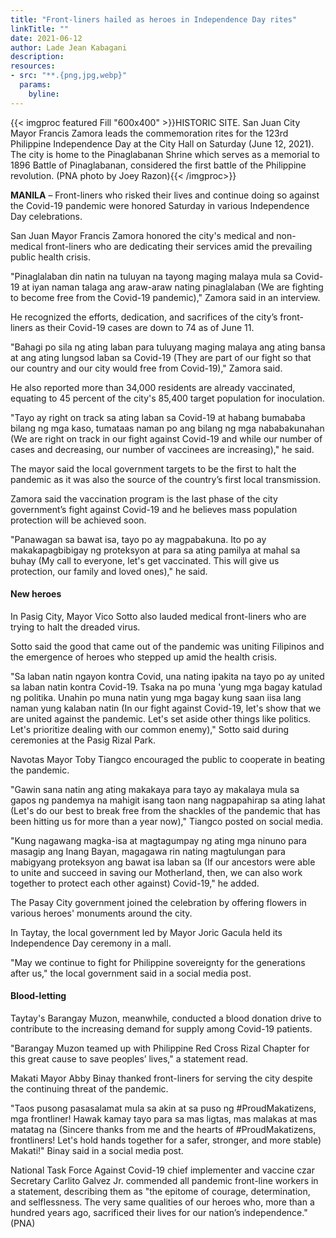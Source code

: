 ```yaml
---
title: "Front-liners hailed as heroes in Independence Day rites"
linkTitle: ""
date: 2021-06-12
author: Lade Jean Kabagani
description:
resources:
- src: "**.{png,jpg,webp}"
  params:
    byline: 
---
```

{{< imgproc featured Fill "600x400" >}}HISTORIC SITE. San Juan City Mayor Francis Zamora leads the commemoration rites for the 123rd Philippine Independence Day at the City Hall on Saturday (June 12, 2021). The city is home to the Pinaglabanan Shrine which serves as a memorial to 1896 Battle of Pinaglabanan, considered the first battle of the Philippine revolution. (PNA photo by Joey Razon){{< /imgproc>}}

**MANILA** –  Front-liners who risked their lives and continue doing so against the Covid-19 pandemic were honored Saturday in various Independence Day celebrations.

San Juan Mayor Francis Zamora honored the city's medical and non-medical front-liners who are dedicating their services amid the prevailing public health crisis.

"Pinaglalaban din natin na tuluyan na tayong maging malaya mula sa Covid-19 at iyan naman talaga ang araw-araw nating pinaglalaban (We are fighting to become free from the Covid-19 pandemic)," Zamora said in an interview.

He recognized the efforts, dedication, and sacrifices of the city’s front-liners as their Covid-19 cases are down to 74 as of June 11.

"Bahagi po sila ng ating laban para tuluyang maging malaya ang ating bansa at ang ating lungsod laban sa Covid-19 (They are part of our fight so that our country and our city would free from Covid-19)," Zamora said.

He also reported more than 34,000 residents are already vaccinated, equating to 45 percent of the city's 85,400 target population for inoculation.

"Tayo ay right on track sa ating laban sa Covid-19 at habang bumababa bilang ng mga kaso, tumataas naman po ang bilang ng mga nababakunahan (We are right on track in our fight against Covid-19 and while our number of cases and decreasing, our number of vaccinees are increasing)," he said.

The mayor said the local government targets to be the first to halt the pandemic as it was also the source of the country’s first local transmission.

Zamora said the vaccination program is the last phase of the city government’s fight against Covid-19 and he believes mass population protection will be achieved soon.

"Panawagan sa bawat isa, tayo po ay magpabakuna. Ito po ay makakapagbibigay ng proteksyon at para sa ating pamilya at mahal sa buhay (My call to everyone, let's get vaccinated. This will give us protection, our family and loved ones)," he said.

#### **New heroes**

In Pasig City, Mayor Vico Sotto also lauded medical front-liners who are trying to halt the dreaded virus.

Sotto said the good that came out of the pandemic was uniting Filipinos and the emergence of heroes who stepped up amid the health crisis.

"Sa laban natin ngayon kontra Covid, una nating ipakita na tayo po ay united sa laban natin kontra Covid-19. Tsaka na po muna 'yung mga bagay katulad ng politika. Unahin po muna natin yung mga bagay kung saan iisa lang naman yung kalaban natin (In our fight against Covid-19, let's show that we are united against the pandemic. Let's set aside other things like politics. Let's prioritize dealing with our common enemy)," Sotto said during ceremonies at the Pasig Rizal Park.

Navotas Mayor Toby Tiangco encouraged the public to cooperate in beating the pandemic.

"Gawin sana natin ang ating makakaya para tayo ay makalaya mula sa gapos ng pandemya na mahigit isang taon nang nagpapahirap sa ating lahat (Let's do our best to break free from the shackles of the pandemic that has been hitting us for more than a year now)," Tiangco posted on social media.

"Kung nagawang magka-isa at magtagumpay ng ating mga ninuno para masagip ang Inang Bayan, magagawa rin nating magtulungan para mabigyang proteksyon ang bawat isa laban sa (If our ancestors were able to unite and succeed in saving our Motherland, then, we can also work together to protect each other against) Covid-19," he added.

The Pasay City government joined the celebration by offering flowers in various heroes' monuments around the city.

In Taytay, the local government led by Mayor Joric Gacula held its Independence Day ceremony in a mall.

"May we continue to fight for Philippine sovereignty for the generations after us," the local government said in a social media post.

#### **Blood-letting**

Taytay's Barangay Muzon, meanwhile, conducted a blood donation drive to contribute to the increasing demand for supply among Covid-19 patients.

"Barangay Muzon teamed up with Philippine Red Cross Rizal Chapter for this great cause to save peoples’ lives," a statement read.

Makati Mayor Abby Binay thanked front-liners for serving the city despite the continuing threat of the pandemic.

"Taos pusong pasasalamat mula sa akin at sa puso ng #ProudMakatizens, mga frontliner! Hawak kamay tayo para sa mas ligtas, mas malakas at mas matatag na (Sincere thanks from me and the hearts of #ProudMakatizens, frontliners! Let's hold hands together for a safer, stronger, and more stable) Makati!" Binay said in a social media post.

National Task Force Against Covid-19 chief implementer and vaccine czar Secretary Carlito Galvez Jr. commended all pandemic front-line workers in a statement, describing them as "the epitome of courage, determination, and selflessness. The very same qualities of our heroes who, more than a hundred years ago, sacrificed their lives for our nation’s independence." (PNA)